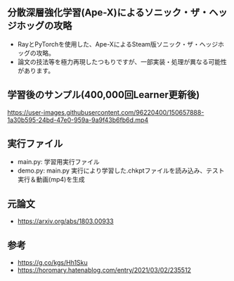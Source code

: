 ## 分散深層強化学習(Ape-X)によるソニック・ザ・ヘッジホッグの攻略
- RayとPyTorchを使用した、Ape-XによるSteam版ソニック・ザ・ヘッジホッグの攻略。
- 論文の技法等を極力再現したつもりですが、一部実装・処理が異なる可能性があります。

## 学習後のサンプル(400,000回Learner更新後)
https://user-images.githubusercontent.com/96220400/150657888-1a30b595-24bd-47e0-959a-9a9f43b6fb6d.mp4

## 実行ファイル
- main.py: 学習用実行ファイル
- demo.py: main.py 実行により学習した.chkptファイルを読み込み、テスト実行＆動画(mp4)を生成

## 元論文
- https://arxiv.org/abs/1803.00933

## 参考
- https://g.co/kgs/Hh1Sku
- https://horomary.hatenablog.com/entry/2021/03/02/235512
